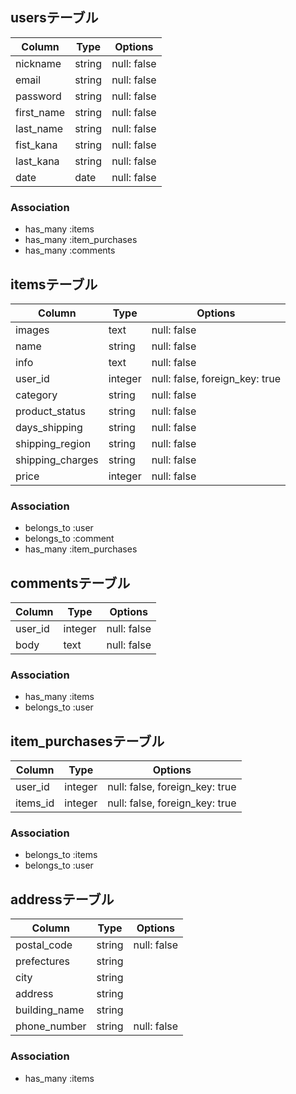 ## usersテーブル

|Column|Type|Options|
|------|----|-------|
|nickname|string|null: false|
|email|string|null: false|
|password|string|null: false|
|first_name|string|null: false|
|last_name|string|null: false|
|fist_kana|string|null: false|
|last_kana|string|null: false|
|date|date|null: false|


### Association
- has_many :items
- has_many :item_purchases
- has_many :comments


## itemsテーブル

|Column|Type|Options|
|------|----|-------|
|images|text|null: false|
|name|string|null: false|
|info|text|null: false|
|user_id|integer|null: false, foreign_key: true|
|category|string|null: false|
|product_status|string|null: false|
|days_shipping|string|null: false|
|shipping_region|string|null: false|
|shipping_charges|string|null: false|
|price|integer|null: false|



### Association
- belongs_to :user
- belongs_to :comment
- has_many :item_purchases


## commentsテーブル

|Column|Type|Options|
|------|----|-------|
|user_id|integer|null: false| foreign_key: true|
|body|text|null: false|

### Association
- has_many :items
- belongs_to :user

## item_purchasesテーブル

|Column|Type|Options|
|------|----|-------|
|user_id|integer|null: false, foreign_key: true|
|items_id|integer|null: false, foreign_key: true|


### Association
- belongs_to :items
- belongs_to :user

## addressテーブル

|Column|Type|Options|
|------|----|-------|
|postal_code|string|null: false|
|prefectures|string|
|city|string|
|address|string|
|building_name|string|
|phone_number|string|null: false|


### Association
- has_many :items

